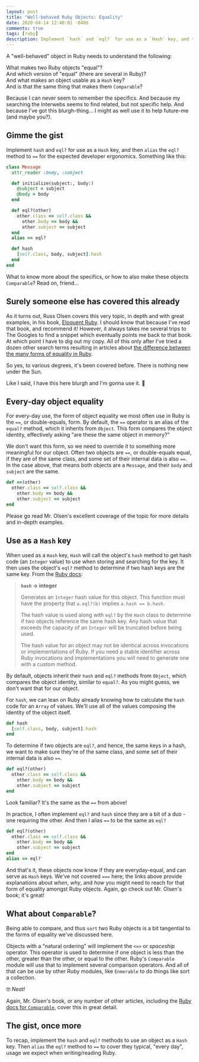 ```yaml
---
layout: post
title: "Well-behaved Ruby Objects: Equality"
date: 2020-04-14 12:40:01 -0400
comments: true
tags: [ruby]
description: Implement `hash` and `eql?` for use as a `Hash` key, and then `alias` the `eql?` to `==` for the expected developer ergonomics.
---
```


A "well-behaved" object in Ruby needs to understand the following:

What makes two Ruby objects "equal"?<br>
And which version of "equal" (there are several in Ruby)?<br>
And what makes an object usable as a `Hash` key?<br>
And is that the same thing that makes them `Comparable`?

Because I can never seem to remember the specifics.
And because my searching the Interwebs seems to find related, but not specific help.
And because I've got this blurgh-thing… I might as well use it to help future-me (and maybe you?).

## Gimme the gist

Implement `hash` and `eql?` for use as a `Hash` key, and then `alias` the `eql?` method to `==` for the expected developer ergonomics.
Something like this:

```ruby
class Message
  attr_reader :body, :subject

  def initialize(subject:, body:)
    @subject = subject
    @body = body
  end

  def eql?(other)
    other.class == self.class &&
      other.body == body &&
      other.subject == subject
  end
  alias == eql?

  def hash
    [self.class, body, subject].hash
  end
end
```

What to know more about the specifics, or how to also make these objects `Comparable`?
Read on, friend…

<!-- more -->

## Surely someone else has covered this already

As it turns out, Russ Olsen covers this very topic, in depth and with great examples, in his book, [Eloquent Ruby][eloquent-ruby].
I should know that because I've read that book, and recommend it!
However, it always takes me several trips to The Googles to find a snippet which eventually points me back to that book.
At which point I have to dig out my copy.
All of this only after I've tried a dozen other search terms resulting in articles about [the difference between the many forms of equality in Ruby][diff-equals].

So yes, to various degrees, it's been covered before.
There is nothing new under the Sun.

Like I said, I have this here blurgh and I'm gonna use it. 🤷

## Every-day object equality

For every-day use, the form of object equality we most often use in Ruby is the `==`, or double-equals, form.
By default, the `==` operator is an alias of the `equal?` method, which it inherits from `Object`.
This form compares the object identity, effectively asking "are these the same object in memory?"

We don't want this form, so we need to override it to something more meaningful for our object.
Often two objects are `==`, or double-equals equal, if they are of the same class, and some set of their internal data is also `==`.
In the case above, that means both objects are a `Message`, and their `body` and `subject` are the same.

```ruby
def ==(other)
  other.class == self.class &&
    other.body == body &&
    other.subject == subject
end
```

Please go read Mr. Olsen's excellent coverage of the topic for more details and in-depth examples.

## Use as a `Hash` key

When used as a `Hash` key, `Hash` will call the object's `hash` method to get hash code (an `Integer` value) to use when storing and searching for the key.
It then uses the object's `eql?` method to determine if two hash keys are the same key.
From the [Ruby docs][object-hash-docs]:

> **`hash` → integer**
>
> Generates an `Integer` hash value for this object. This function must have the property that `a.eql?(b)` implies `a.hash == b.hash`.
> 
> The hash value is used along with `eql?` by the `Hash` class to determine if two objects reference the same hash key. Any hash value that exceeds the capacity of an `Integer` will be truncated before being used.
> 
> The hash value for an object may not be identical across invocations or implementations of Ruby. If you need a stable identifier across Ruby invocations and implementations you will need to generate one with a custom method.

By default, objects inherit their `hash` and `eql?` methods from `Object`, which compares the object identity, similar to `equal?`.
As you might guess, we don't want that for our object.

For `hash`, we can lean on Ruby already knowing how to calculate the `hash` code for an `Array` of values.
We'll use all of the values composing the identity of the object itself.

```ruby
def hash
  [self.class, body, subject].hash
end
```

To determine if two objects are `eql?`, and hence, the same keys in a hash, we want to make sure they're of the same class, and some set of their internal data is also `==`.

```ruby
def eql?(other)
  other.class == self.class &&
    other.body == body &&
    other.subject == subject
end
```

Look familiar?
It's the same as the `==` from above!

In practice, I often implement `eql?` and `hash` since they are a bit of a duo - one requiring the other.
And then I alias `==` to be the same as `eql?`


```ruby
def eql?(other)
  other.class == self.class &&
    other.body == body &&
    other.subject == subject
end
alias == eql?
```

And that's it, these objects now know if they are everyday-equal, and can serve as `Hash` keys.
We've not covered `===` here; the links above provide explanations about _when_, _why_, and _how_ you might need to reach for that form of equality amongst Ruby objects.
Again, go check out Mr. Olsen's book; it's great!

## What about `Comparable`?

Being able to compare, and thus `sort` two Ruby objects is a bit tangential to the forms of equality we've discussed here.

Objects with a "natural ordering" will implement the `<=>` or _spaceship_ operator.
This operator is used to determine if one object is less than the other, greater than the other, or equal to the other.
Ruby's `Comparable` module will use that to implement several comparison operators.
And all of that can be use by other Ruby modules, like `Enmerable` to do things like sort a collection.

🤓 _Neat!_

Again, Mr. Olsen's book, or any number of other articles, including the [Ruby docs for `Comparable`][ruby-comparable], cover this in great detail.

## The gist, once more

To recap, implement the `hash` and `eql?` methods to use an object as a `Hash` key.
Then `alias` the `eql?` method to `==` to cover they typical, "every day", usage we expect when writing/reading Ruby.

[diff-equals]: https://medium.com/@khalidh64/difference-between-eql-equal-in-ruby-2ffa7f073532 "Difference Between ==, eql?, equal? in ruby"
[eloquent-ruby]: https://amzn.to/2RC7Ph3 "Eloquent Ruby, by Russ Olsen"
[object-hash-docs]: https://rubyapi.org/2.7/o/object#method-i-hash "Ruby Docs: Object#hash"
[ruby-comparable]: https://rubyapi.org/2.7/o/comparable "Ruby Docs: Comparable"
